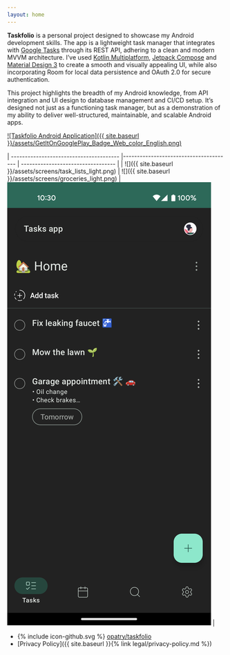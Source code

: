 ```yaml
---
layout: home
---
```


**Taskfolio** is a personal project designed to showcase my Android development skills.
The app is a lightweight task manager that integrates with [Google Tasks](https://developers.google.com/tasks) through its REST API,
adhering to a clean and modern MVVM architecture. I’ve used [Kotlin Multiplatform](https://kotlinlang.org/docs/multiplatform.html),
[Jetpack Compose](https://developer.android.com/compose) and
[Material Design 3](https://developer.android.com/develop/ui/compose/designsystems/material3) to create a smooth and visually appealing UI,
while also incorporating Room for local data persistence and OAuth 2.0 for secure authentication.

This project highlights the breadth of my Android knowledge, from API integration and UI design to database management and CI/CD setup.
It’s designed not just as a functioning task manager, but as a demonstration of my ability to deliver well-structured, maintainable,
and scalable Android apps.

[![Taskfolio Android Application]({{ site.baseurl }}/assets/GetItOnGooglePlay_Badge_Web_color_English.png)](https://play.google.com/store/apps/details?id=net.opatry.tasks.app)

| --------------------------------------- |--------------------------------------- | ---------------------------------- |
| ![]({{ site.baseurl }}/assets/screens/task_lists_light.png) | ![]({{ site.baseurl }}/assets/screens/groceries_light.png) | ![](assets/screens/home_dark.png)  |

- <span style="fill: currentcolor;" class="icon icon--github">{% include icon-github.svg %}</span> [opatry/taskfolio](https://github.com/opatry/taskfolio)
- [Privacy Policy]({{ site.baseurl }}{% link legal/privacy-policy.md %})
